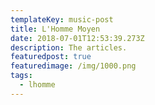 ```yaml
---
templateKey: music-post
title: L'Homme Moyen
date: 2018-07-01T12:53:39.273Z
description: The articles.
featuredpost: true
featuredimage: /img/1000.png
tags:
  - lhomme
---
```



